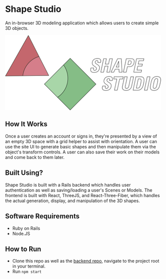# Shape Studio

An in-browser 3D modeling application which allows users to create simple 3D objects.

![](public/logo.png)

## How It Works

Once a user creates an account or signs in, they're presented by a view of an empty 3D space with a grid helper to assist with orientation. A user can use the site UI to generate basic shapes and then manipulate them via the object's transform controls. A user can also save their work on their models and come back to them later.

## Built Using?

Shape Studio is built with a Rails backend which handles user authentication as well as saving/loading a user's Scenes or Models. The frontend is built with React, ThreeJS, and React-Three-Fiber, which handles the actual generation, display, and manipulation of the 3D shapes.

## Software Requirements

- Ruby on Rails
- Node.JS

## How to Run

- Clone this repo as well as the [backend repo](https://github.com/ktomanelli/ShapeStudio_backend), navigate to the project root in your terminal.
- Run `npm start`
